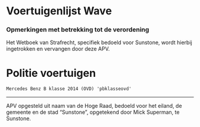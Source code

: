 # Voertuigenlijst Wave

### Opmerkingen met betrekking tot de verordening

Het Wetboek van Strafrecht, specifiek bedoeld voor Sunstone, wordt hierbij ingetrokken en vervangen door deze APV.

# Politie voertuigen
```md
Mercedes Benz B klasse 2014 (OVD) 'pbklasseovd'
```

---------------------
APV opgesteld uit naam van de Hoge Raad, bedoeld voor het eiland, de gemeente en de stad “Sunstone”, opgetekend door Mick Superman, te Sunstone.
